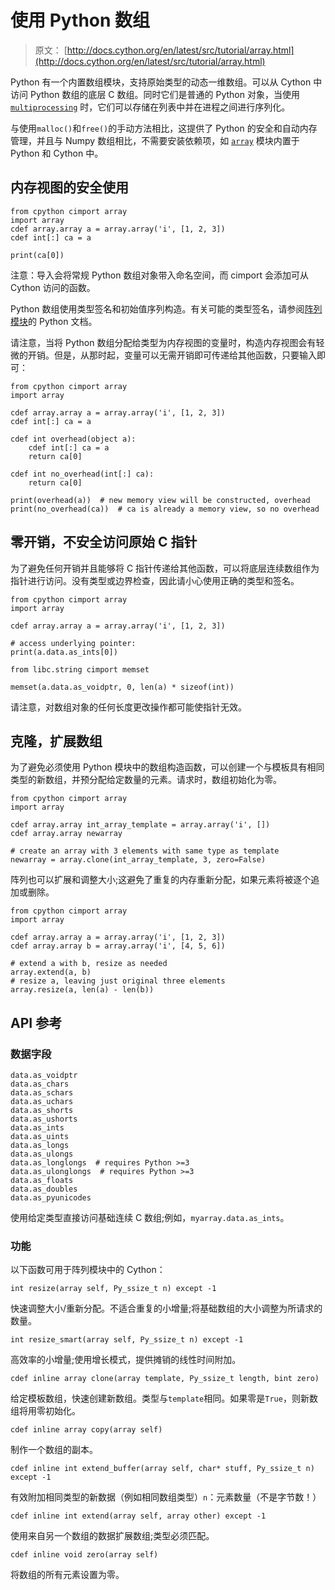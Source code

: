 # 使用 Python 数组

> 原文： [http://docs.cython.org/en/latest/src/tutorial/array.html](http://docs.cython.org/en/latest/src/tutorial/array.html)

Python 有一个内置数组模块，支持原始类型的动态一维数组。可以从 Cython 中访问 Python 数组的底层 C 数组。同时它们是普通的 Python 对象，当使用 [`multiprocessing`](https://docs.python.org/3/library/multiprocessing.html#module-multiprocessing "(in Python v3.7)") 时，它们可以存储在列表中并在进程之间进行序列化。

与使用`malloc()`和`free()`的手动方法相比，这提供了 Python 的安全和自动内存管理，并且与 Numpy 数组相比，不需要安装依赖项，如 [`array`](https://docs.python.org/3/library/array.html#module-array "(in Python v3.7)") 模块内置于 Python 和 Cython 中。

## 内存视图的安全使用

```
from cpython cimport array
import array
cdef array.array a = array.array('i', [1, 2, 3])
cdef int[:] ca = a

print(ca[0])

```

注意：导入会将常规 Python 数组对象带入命名空间，而 cimport 会添加可从 Cython 访问的函数。

Python 数组使用类型签名和初始值序列构造。有关可能的类型签名，请参阅[阵列模块](https://docs.python.org/library/array.html)的 Python 文档。

请注意，当将 Python 数组分配给类型为内存视图的变量时，构造内存视图会有轻微的开销。但是，从那时起，变量可以无需开销即可传递给其他函数，只要输入即可：

```
from cpython cimport array
import array

cdef array.array a = array.array('i', [1, 2, 3])
cdef int[:] ca = a

cdef int overhead(object a):
    cdef int[:] ca = a
    return ca[0]

cdef int no_overhead(int[:] ca):
    return ca[0]

print(overhead(a))  # new memory view will be constructed, overhead
print(no_overhead(ca))  # ca is already a memory view, so no overhead

```

## 零开销，不安全访问原始 C 指针

为了避免任何开销并且能够将 C 指针传递给其他函数，可以将底层连续数组作为指针进行访问。没有类型或边界检查，因此请小心使用正确的类型和签名。

```
from cpython cimport array
import array

cdef array.array a = array.array('i', [1, 2, 3])

# access underlying pointer:
print(a.data.as_ints[0])

from libc.string cimport memset

memset(a.data.as_voidptr, 0, len(a) * sizeof(int))

```

请注意，对数组对象的任何长度更改操作都可能使指针无效。

## 克隆，扩展数组

为了避免必须使用 Python 模块中的数组构造函数，可以创建一个与模板具有相同类型的新数组，并预分配给定数量的元素。请求时，数组初始化为零。

```
from cpython cimport array
import array

cdef array.array int_array_template = array.array('i', [])
cdef array.array newarray

# create an array with 3 elements with same type as template
newarray = array.clone(int_array_template, 3, zero=False)

```

阵列也可以扩展和调整大小;这避免了重复的内存重新分配，如果元素将被逐个追加或删除。

```
from cpython cimport array
import array

cdef array.array a = array.array('i', [1, 2, 3])
cdef array.array b = array.array('i', [4, 5, 6])

# extend a with b, resize as needed
array.extend(a, b)
# resize a, leaving just original three elements
array.resize(a, len(a) - len(b))

```

## API 参考

### 数据字段

```
data.as_voidptr
data.as_chars
data.as_schars
data.as_uchars
data.as_shorts
data.as_ushorts
data.as_ints
data.as_uints
data.as_longs
data.as_ulongs
data.as_longlongs  # requires Python >=3
data.as_ulonglongs  # requires Python >=3
data.as_floats
data.as_doubles
data.as_pyunicodes

```

使用给定类型直接访问基础连续 C 数组;例如，`myarray.data.as_ints`。

### 功能

以下函数可用于阵列模块中的 Cython：

```
int resize(array self, Py_ssize_t n) except -1

```

快速调整大小/重新分配。不适合重复的小增量;将基础数组的大小调整为所请求的数量。

```
int resize_smart(array self, Py_ssize_t n) except -1

```

高效率的小增量;使用增长模式，提供摊销的线性时间附加。

```
cdef inline array clone(array template, Py_ssize_t length, bint zero)

```

给定模板数组，快速创建新数组。类型与`template`相同。如果零是`True`，则新数组将用零初始化。

```
cdef inline array copy(array self)

```

制作一个数组的副本。

```
cdef inline int extend_buffer(array self, char* stuff, Py_ssize_t n) except -1

```

有效附加相同类型的新数据（例如相同数组类型）`n`：元素数量（不是字节数！）

```
cdef inline int extend(array self, array other) except -1

```

使用来自另一个数组的数据扩展数组;类型必须匹配。

```
cdef inline void zero(array self)

```

将数组的所有元素设置为零。